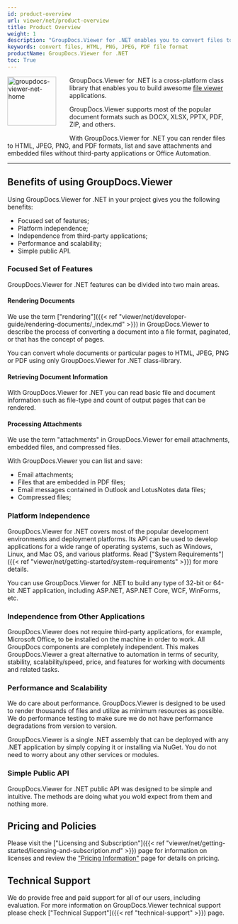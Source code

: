 ```yaml
---
id: product-overview
url: viewer/net/product-overview
title: Product Overview
weight: 1
description: "GroupDocs.Viewer for .NET enables you to convert files to HTML, PNG, JPEG, PDF file formats, and save attachments without relying on third-party applications. GroupDocs.Viewer for .NET is cross-platform class library."
keywords: convert files, HTML, PNG, JPEG, PDF file format
productName: GroupDocs.Viewer for .NET
toc: True
---
```


<img src="viewer/net/images/home.png" alt="groupdocs-viewer-net-home" align="left" style="width:110px; margin: 0 30px 30px 0"/>

GroupDocs.Viewer for .NET is a cross-platform class library that enables you to build awesome [file viewer](https://en.wikipedia.org/wiki/File_viewer) applications.

GroupDocs.Viewer supports most of the popular document formats such as DOCX, XLSX, PPTX, PDF, ZIP, and others.

With GroupDocs.Viewer for .NET you can render files to HTML, JPEG, PNG, and PDF formats, list and save attachments and embedded files without third-party applications or Office Automation.

------

## Benefits of using GroupDocs.Viewer

Using GroupDocs.Viewer for .NET in your project gives you the following benefits:

- Focused set of features;
- Platform independence;
- Independence from third-party applications;
- Performance and scalability;
- Simple public API.

### Focused Set of Features

GroupDocs.Viewer for .NET features can be divided into two main areas.

#### Rendering Documents

We use the term ["rendering"]({{< ref "viewer/net/developer-guide/rendering-documents/_index.md" >}}) in GroupDocs.Viewer to describe the process of converting a document into a file format, paginated, or that has the concept of pages.

You can convert whole documents or particular pages to HTML, JPEG, PNG or PDF using only GroupDocs.Viewer for .NET class-library.

#### Retrieving Document Information

With GroupDocs.Viewer for .NET you can read basic file and document information such as file-type and count of output pages that can be rendered.

#### Processing Attachments

We use the term "attachments" in GroupDocs.Viewer for email attachments, embedded files, and compressed files.

With GroupDocs.Viewer you can list and save:

- Email attachments;
- Files that are embedded in PDF files;
- Email messages contained in Outlook and LotusNotes data files;
- Compressed files;

### Platform Independence

GroupDocs.Viewer for .NET covers most of the popular development environments and deployment platforms. Its API can be used to develop applications for a wide range of operating systems, such as Windows, Linux, and Mac OS, and various platforms. Read ["System Requirements"]({{< ref "viewer/net/getting-started/system-requirements" >}}) for more details.

You can use GroupDocs.Viewer for .NET to build any type of 32-bit or 64-bit .NET application, including ASP.NET, ASP.NET Core, WCF, WinForms, etc.

### Independence from Other Applications

GroupDocs.Viewer does not require third-party applications, for example, Microsoft Office, to be installed on the machine in order to work. All GroupDocs components are completely independent. This makes GroupDocs.Viewer a great alternative to automation in terms of security, stability, scalability/speed, price, and features for working with documents and related tasks.

### Performance and Scalability

We do care about performance. GroupDocs.Viewer is designed to be used to render thousands of files and utilize as minimum resources as possible. We do performance testing to make sure we do not have performance degradations from version to version.

GroupDocs.Viewer is a single .NET assembly that can be deployed with any .NET application by simply copying it or installing via NuGet. You do not need to worry about any other services or modules.

### Simple Public API

GroupDocs.Viewer for .NET public API was designed to be simple and intuitive. The methods are doing what you wold expect from them and nothing more.

## Pricing and Policies

Please visit the ["Licensing and Subscription"]({{< ref "viewer/net/getting-started/licensing-and-subscription.md" >}}) page for information on licenses and review the ["Pricing Information"](https://purchase.groupdocs.com/pricing/viewer/net) page for details on pricing.

## Technical Support

We do provide free and paid support for all of our users, including evaluation. For more information on GroupDocs.Viewer technical support please check ["Technical Support"]({{< ref "technical-support" >}}) page.
